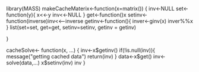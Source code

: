 library(MASS)
makeCacheMaterix<-function(x=matrix())
{
	inv<-NULL
	set<-function(y){
		x<<-y
		inv<<-NULL
		}
	get<-function()x
	setinv<-function(inverse)inv<<--inverse
	getinv<-function(){
			inver<-ginv(x)
			inver%%x
			}
	list(set=set, get=get,
			setinv=setinv,
			getinv = getinv)

}



cacheSolve<- function(x, ...)
{
	inv<-x$getinv()
	if(!is.null(inv)){
		message("getting cached data")
		return(inv)
	}
	data<-x$get()
	inv<-solve(data,...)
	x$setinv(inv)
	inv
}
